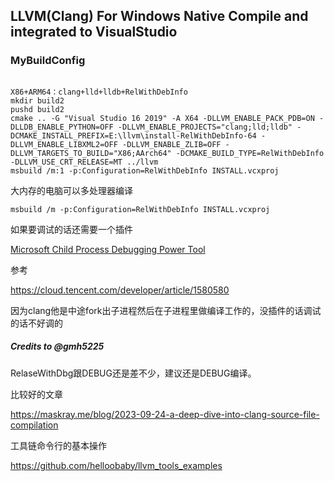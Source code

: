 ## LLVM(Clang) For Windows Native Compile and integrated to VisualStudio   


### MyBuildConfig

```

X86+ARM64：clang+lld+lldb+RelWithDebInfo
mkdir build2
pushd build2
cmake .. -G "Visual Studio 16 2019" -A X64 -DLLVM_ENABLE_PACK_PDB=ON -DLLDB_ENABLE_PYTHON=OFF -DLLVM_ENABLE_PROJECTS="clang;lld;lldb" -DCMAKE_INSTALL_PREFIX=E:\llvm\install-RelWithDebInfo-64 -DLLVM_ENABLE_LIBXML2=OFF -DLLVM_ENABLE_ZLIB=OFF -DLLVM_TARGETS_TO_BUILD="X86;AArch64" -DCMAKE_BUILD_TYPE=RelWithDebInfo -DLLVM_USE_CRT_RELEASE=MT ../llvm
msbuild /m:1 -p:Configuration=RelWithDebInfo INSTALL.vcxproj 

```

大内存的电脑可以多处理器编译

```
msbuild /m -p:Configuration=RelWithDebInfo INSTALL.vcxproj 

```



如果要调试的话还需要一个插件

 [Microsoft Child Process Debugging Power Tool](https://cloud.tencent.com/developer/tools/blog-entry?target=https%3A%2F%2Fmarketplace.visualstudio.com%2Fitems%3FitemName%3Dvsdbgplat.MicrosoftChildProcessDebuggingPowerTool&source=article&objectId=1580580) 

参考

https://cloud.tencent.com/developer/article/1580580



因为clang他是中途fork出子进程然后在子进程里做编译工作的，没插件的话调试的话不好调的



##### Credits to @gmh5225



RelaseWithDbg跟DEBUG还是差不少，建议还是DEBUG编译。





比较好的文章

https://maskray.me/blog/2023-09-24-a-deep-dive-into-clang-source-file-compilation



工具链命令行的基本操作

https://github.com/helloobaby/llvm_tools_examples

